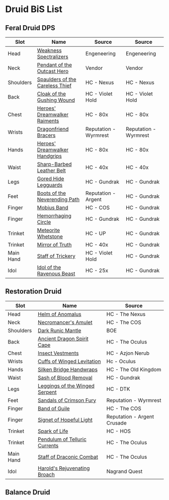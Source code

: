 # Druid BiS List
## Feral Druid DPS
|  Slot           | Name                                                                                   | Source                     | Source                     |
|-----------------|----------------------------------------------------------------------------------------|----------------------------|----------------------------|
| Head            | [Weakness Spectralizers](https://wotlk.evowow.com/?item=42550)                         | Engeneering                | Engeneering                |
| Neck            | [Pendant of the Outcast Hero](https://wotlk.evowow.com/?item=40678)                    | Vendor                     | Vendor                     |
| Shoulders       | [Spaulders of the Careless Thief](https://wotlk.evowow.com/?item=37139)                | HC - Nexus                 | HC - Nexus                 |
| Back            | [Cloak of the Gushing Wound](https://wotlk.evowow.com/?item=43406)                     | HC - Violet Hold           | HC - Violet Hold           |
| Chest           | [Heroes' Dreamwalker Raiments](https://wotlk.evowow.com/?item=39554)                   | HC - 80x                   | HC - 80x                   |
| Wrists          | [Dragonfriend Bracers](https://wotlk.evowow.com/?item=44203)                           | Reputation - Wyrmrest      | Reputation - Wyrmrest      |
| Hands           | [Heroes' Dreamwalker Handgrips](https://wotlk.evowow.com/?item=39557)                  | HC - 80x                   | HC - 80x                   |
| Waist           | [Sharp-Barbed Leather Belt](https://wotlk.evowow.com/?item=37194)                      | HC - 40x                   | HC - 40x                   |
| Legs            | [Gored Hide Legguards](https://wotlk.evowow.com/?item=37644)                           | HC - Gundrak               | HC - Gundrak               |
| Feet            | [Boots of the Neverending Path](https://wotlk.evowow.com/?item=44297)                  | Reputation - Argent        | HC - Gundrak               |
| Finger          | [Mobius Band](https://wotlk.evowow.com/?item=37685)                                    | HC - COS                   | HC - Gundrak               |
| Finger          | [Hemorrhaging Circle](https://wotlk.evowow.com/?item=37642)                            | HC - Gundrak               | HC - Gundrak               |
| Trinket         | [Meteorite Whetstone](https://wotlk.evowow.com/?item=37390)                            | HC - UP                    | HC - Gundrak               |
| Trinket         | [Mirror of Truth](https://wotlk.evowow.com/?item=40684)                                | HC - 40x                   | HC - Gundrak               |
| Main Hand       | [Staff of Trickery](https://wotlk.evowow.com/?item=37883)                              | HC - Violet Hold           | HC - Gundrak               |
| Idol            | [Idol of the Ravenous Beast](https://wotlk.evowow.com/?item=40713)                     | HC - 25x                   | HC - Gundrak               |

## Restoration Druid
|  Slot           | Name                                                                                   | Source                     |
|-----------------|----------------------------------------------------------------------------------------|----------------------------|
| Head            | [Helm of Anomalus](https://wotlk.evowow.com/?item=37149)                               | HC - The Nexus             |
| Neck            | [Necromancer's Amulet](https://wotlk.evowow.com/?item=40678)                           | HC - The COS               |
| Shoulders       | [Dark Runic Mantle](https://wotlk.evowow.com/?item=37673)                              | BOE                        |
| Back            | [Ancient Dragon Spirit Cape](https://wotlk.evowow.com/?item=37291)                     | HC - The Oculus            |
| Chest           | [Insect Vestments](https://wotlk.evowow.com/?item=37236)                               | HC - Azjon Nerub           |
| Wrists          | [Cuffs of Winged Levitation](https://wotlk.evowow.com/?item=37361)                     | Hc - Oculus                |
| Hands           | [Silken Bridge Handwraps](https://wotlk.evowow.com/?item=43287)                        | HC - The Old Kingdom       |
| Waist           | [Sash of Blood Removal](https://wotlk.evowow.com/?item=37643)                          | HC - Gundrak               |
| Legs            | [Leggings of the Winged Serpent](https://wotlk.evowow.com/?item=37791)                 | HC - DTK                   |
| Feet            | [Sandals of Crimson Fury](https://wotlk.evowow.com/?item=44202)                        | Reputation - Wyrmrest      |
| Finger          | [Band of Guile](https://wotlk.evowow.com/?item=37694)                                  | HC - The COS               |
| Finger          | [Signet of Hopeful Light](https://wotlk.evowow.com/?item=37642)                        | Reputation - Argent Crusade|
| Trinket         | [Spark of Life](https://wotlk.evowow.com/?item=37657)                                  | HC - HOS                   |
| Trinket         | [Pendulum of Telluric Currents](https://wotlk.evowow.com/?item=37264)                  | HC - The Oculus            |
| Main Hand       | [Staff of Draconic Combat](https://wotlk.evowow.com/?item=37360)                       | HC - The Oculus            |
| Idol            | [Harold's Rejuvenating Broach](https://wotlk.evowow.com/?item=25643)                   | Nagrand Quest              |

## Balance Druid
